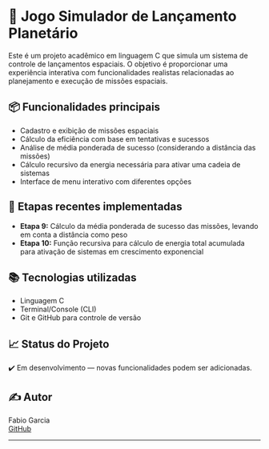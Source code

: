 # 🚀 Jogo Simulador de Lançamento Planetário

Este é um projeto acadêmico em linguagem C que simula um sistema de controle de lançamentos espaciais. O objetivo é proporcionar uma experiência interativa com funcionalidades realistas relacionadas ao planejamento e execução de missões espaciais.

## 📦 Funcionalidades principais

- Cadastro e exibição de missões espaciais
- Cálculo da eficiência com base em tentativas e sucessos
- Análise de média ponderada de sucesso (considerando a distância das missões)
- Cálculo recursivo da energia necessária para ativar uma cadeia de sistemas
- Interface de menu interativo com diferentes opções

## 🧮 Etapas recentes implementadas

- **Etapa 9:** Cálculo da média ponderada de sucesso das missões, levando em conta a distância como peso
- **Etapa 10:** Função recursiva para cálculo de energia total acumulada para ativação de sistemas em crescimento exponencial

## 📚 Tecnologias utilizadas

- Linguagem C
- Terminal/Console (CLI)
- Git e GitHub para controle de versão

## 📈 Status do Projeto

✔️ Em desenvolvimento — novas funcionalidades podem ser adicionadas.

## ✍️ Autor

Fabio Garcia  
[GitHub](https://github.com/Fabiogarcia02)

---

